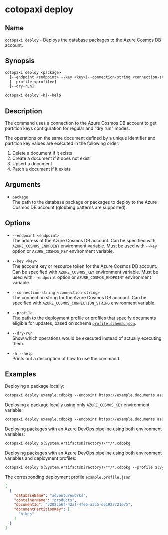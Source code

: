 # cotopaxi deploy

<p />

## Name

<p />

`cotopaxi deploy` - Deploys the database packages to the Azure Cosmos DB account.

<p />

## Synopsis

<p />

```txt
cotopaxi deploy <package>
  [--endpoint <endpoint> --key <key>|--connection-string <connection-string>]
  [--profile <profile>]
  [--dry-run]

cotopaxi deploy -h|--help
```

<p />

## Description

<p />

The command uses a connection to the Azure Cosmos DB account to get partition keys configuration for regular and "dry run" modes.

<p />

The operations on the same document defined by a unique identifier and partition key values are executed in the following order:

<p />

1. Delete a document if it exists
2. Create a document if it does not exist
3. Upsert a document
4. Patch a document if it exists

<p />

## Arguments

<p />

- `package`  
The path to the database package or packages to deploy to the Azure Cosmos DB account (globbing patterns are supported).

<p />

## Options

<p />

- `--endpoint <endpoint>`  
The address of the Azure Cosmos DB account. Can be specified with `AZURE_COSMOS_ENDPOINT` environment variable. Must be used with `--key` option or `AZURE_COSMOS_KEY` environment variable.

<p />

- `--key <key>`  
The account key or resource token for the Azure Cosmos DB account. Can be specified with `AZURE_COSMOS_KEY` environment variable. Must be used with `--endpoint` option or `AZURE_COSMOS_ENDPOINT` environment variable.

<p />

- `--connection-string <connection-string>`  
The connection string for the Azure Cosmos DB account. Can be specified with `AZURE_COSMOS_CONNECTION_STRING` environment variable.

<p />

- `--profile`  
The path to the deployment profile or profiles that specify documents eligible for updates, based on schema [`profile.schema.json`](https://alexanderkozlenko.github.io/cotopaxi/schemas/profile.schema.json).

<p />

- `--dry-run`  
Show which operations would be executed instead of actually executing them.

<p />

- `-h|--help`  
Prints out a description of how to use the command.

<p />

## Examples

<p />

Deploying a package locally:

<p />

```txt
cotopaxi deploy example.cdbpkg --endpoint https://example.documents.azure.com:443 --key $key$
```

<p />

Deploying a package locally using only `AZURE_COSMOS_KEY` environment variable:

<p />

```txt
cotopaxi deploy example.cdbpkg --endpoint https://example.documents.azure.com:443
```

<p />

Deploying packages with an Azure DevOps pipeline using both environment variables:

<p />

```txt
cotopaxi deploy $(System.ArtifactsDirectory)/**/*.cdbpkg
```

<p />

Deploying packages with an Azure DevOps pipeline using both environment variables and deployment profiles:

<p />

```txt
cotopaxi deploy $(System.ArtifactsDirectory)/**/*.cdbpkg --profile $(System.ArtifactsDirectory)/**/*.profile.json
```

<p />

The corresponding deployment profile `example.profile.json`:

<p />

```json
[
  {
    "databaseName": "adventureworks",
    "containerName": "products",
    "documentId": "3202cb6f-42af-4fe6-a3c5-d61927721e75",
    "documentPartitionKey": [
      "bikes"
    ]
  }
]
```